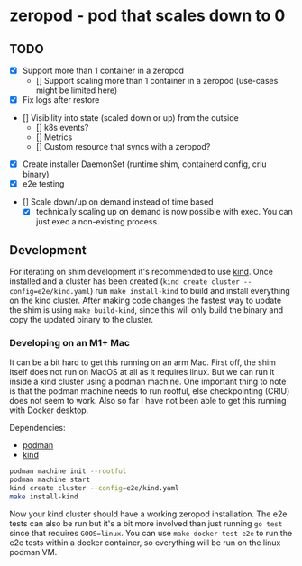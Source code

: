 # zeropod - pod that scales down to 0

## TODO

- [x] Support more than 1 container in a zeropod
	- [] Support scaling more than 1 container in a zeropod (use-cases might be limited here)
- [x] Fix logs after restore
- [] Visibility into state (scaled down or up) from the outside
	- [] k8s events?
	- [] Metrics
	- [] Custom resource that syncs with a zeropod?
- [x] Create installer DaemonSet (runtime shim, containerd config, criu binary)
- [x] e2e testing
- [] Scale down/up on demand instead of time based
	- [x] technically scaling up on demand is now possible with exec. You can just exec a non-existing process.

## Development

For iterating on shim development it's recommended to use
[kind](https://kind.sigs.k8s.io). Once installed and a cluster has been
created (`kind create cluster --config=e2e/kind.yaml`) run `make install-kind`
to build and install everything on the kind cluster. After making code changes
the fastest way to update the shim is using `make build-kind`, since this will
only build the binary and copy the updated binary to the cluster.

### Developing on an M1+ Mac

It can be a bit hard to get this running on an arm Mac. First off, the shim
itself does not run on MacOS at all as it requires linux. But we can run it
inside a kind cluster using a podman machine. One important thing to note is
that the podman machine needs to run rootful, else checkpointing (CRIU) does
not seem to work. Also so far I have not been able to get this running with
Docker desktop.

Dependencies:

* [podman](https://podman.io/docs/installation#macos)
* [kind](https://kind.sigs.k8s.io/docs/user/quick-start#installing-with-a-package-manager)

```bash
podman machine init --rootful
podman machine start
kind create cluster --config=e2e/kind.yaml
make install-kind
```

Now your kind cluster should have a working zeropod installation. The e2e
tests can also be run but it's a bit more involved than just running `go test`
since that requires `GOOS=linux`. You can use `make docker-test-e2e` to run
the e2e tests within a docker container, so everything will be run on the
linux podman VM.
